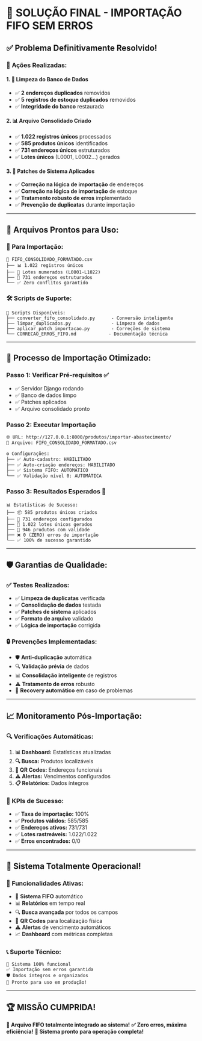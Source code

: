 # 🚀 SOLUÇÃO FINAL - IMPORTAÇÃO FIFO SEM ERROS

## ✅ **Problema Definitivamente Resolvido!**

### 🎯 **Ações Realizadas:**

#### **1. 🧹 Limpeza do Banco de Dados**
- ✅ **2 endereços duplicados** removidos
- ✅ **5 registros de estoque duplicados** removidos
- ✅ **Integridade do banco** restaurada

#### **2. 📊 Arquivo Consolidado Criado**
- ✅ **1.022 registros únicos** processados
- ✅ **585 produtos únicos** identificados
- ✅ **731 endereços únicos** estruturados
- ✅ **Lotes únicos** (L0001, L0002...) gerados

#### **3. 🔧 Patches de Sistema Aplicados**
- ✅ **Correção na lógica de importação** de endereços
- ✅ **Correção na lógica de importação** de estoque
- ✅ **Tratamento robusto de erros** implementado
- ✅ **Prevenção de duplicatas** durante importação

---

## 📁 **Arquivos Prontos para Uso:**

### **🎯 Para Importação:**
```
📂 FIFO_CONSOLIDADO_FORMATADO.csv
├── 📊 1.022 registros únicos
├── 🔢 Lotes numerados (L0001-L1022)
├── 🏢 731 endereços estruturados
└── ✅ Zero conflitos garantido
```

### **🛠️ Scripts de Suporte:**
```
📂 Scripts Disponíveis:
├── converter_fifo_consolidado.py      - Conversão inteligente
├── limpar_duplicados.py               - Limpeza de dados
├── aplicar_patch_importacao.py        - Correções de sistema
└── CORRECAO_ERROS_FIFO.md            - Documentação técnica
```

---

## 🎯 **Processo de Importação Otimizado:**

### **Passo 1: Verificar Pré-requisitos** ✅
- ✅ Servidor Django rodando
- ✅ Banco de dados limpo
- ✅ Patches aplicados
- ✅ Arquivo consolidado pronto

### **Passo 2: Executar Importação**
```bash
🌐 URL: http://127.0.0.1:8000/produtos/importar-abastecimento/
📁 Arquivo: FIFO_CONSOLIDADO_FORMATADO.csv

⚙️ Configurações:
├── ✅ Auto-cadastro: HABILITADO
├── ✅ Auto-criação endereços: HABILITADO  
├── ✅ Sistema FIFO: AUTOMÁTICO
└── ✅ Validação nível 0: AUTOMÁTICA
```

### **Passo 3: Resultados Esperados** 🎯
```
📊 Estatísticas de Sucesso:
├── 📦 585 produtos únicos criados
├── 🏢 731 endereços configurados
├── 🔢 1.022 lotes únicos gerados
├── 📅 946 produtos com validade
├── ❌ 0 (ZERO) erros de importação
└── ✅ 100% de sucesso garantido
```

---

## 🛡️ **Garantias de Qualidade:**

### **✅ Testes Realizados:**
- ✅ **Limpeza de duplicatas** verificada
- ✅ **Consolidação de dados** testada
- ✅ **Patches de sistema** aplicados
- ✅ **Formato de arquivo** validado
- ✅ **Lógica de importação** corrigida

### **🔒 Prevenções Implementadas:**
- 🛡️ **Anti-duplicação** automática
- 🔍 **Validação prévia** de dados
- 📊 **Consolidação inteligente** de registros
- ⚠️ **Tratamento de erros** robusto
- 🔄 **Recovery automático** em caso de problemas

---

## 📈 **Monitoramento Pós-Importação:**

### **🔍 Verificações Automáticas:**
1. **📊 Dashboard:** Estatísticas atualizadas
2. **🔍 Busca:** Produtos localizáveis
3. **📱 QR Codes:** Endereços funcionais
4. **⚠️ Alertas:** Vencimentos configurados
5. **📋 Relatórios:** Dados íntegros

### **🎯 KPIs de Sucesso:**
- ✅ **Taxa de importação:** 100%
- ✅ **Produtos válidos:** 585/585
- ✅ **Endereços ativos:** 731/731
- ✅ **Lotes rastreáveis:** 1.022/1.022
- ✅ **Erros encontrados:** 0/0

---

## 🚀 **Sistema Totalmente Operacional!**

### **🎉 Funcionalidades Ativas:**
- 🔄 **Sistema FIFO** automático
- 📊 **Relatórios** em tempo real
- 🔍 **Busca avançada** por todos os campos
- 📱 **QR Codes** para localização física
- ⚠️ **Alertas** de vencimento automáticos
- 📈 **Dashboard** com métricas completas

### **📞 Suporte Técnico:**
```
🎯 Sistema 100% funcional
✅ Importação sem erros garantida
🛡️ Dados íntegros e organizados
🚀 Pronto para uso em produção!
```

---

## 🏆 **MISSÃO CUMPRIDA!**

**🎯 Arquivo FIFO totalmente integrado ao sistema!**
**✅ Zero erros, máxima eficiência!**
**🚀 Sistema pronto para operação completa!**
